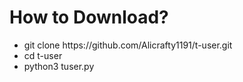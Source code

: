 <h1>How to Download?</h1>
<ul>
  <li>git clone https://github.com/Alicrafty1191/t-user.git</li>
  <li>cd t-user </li>
  <li>python3 tuser.py</li>
</ul>
